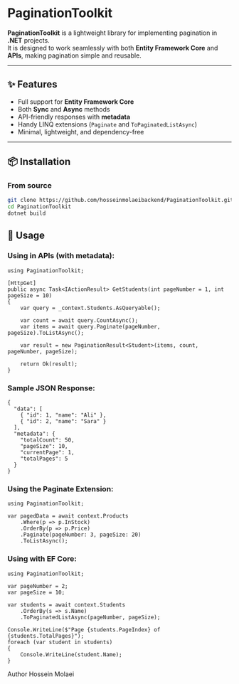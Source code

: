 # PaginationToolkit

**PaginationToolkit** is a lightweight library for implementing pagination in **.NET** projects.  
It is designed to work seamlessly with both **Entity Framework Core** and **APIs**, making pagination simple and reusable.

---

## ✨ Features
- Full support for **Entity Framework Core**
- Both **Sync** and **Async** methods
- API-friendly responses with **metadata**
- Handy LINQ extensions (`Paginate` and `ToPaginatedListAsync`)
- Minimal, lightweight, and dependency-free

---

## 📦 Installation
### From source
```bash
git clone https://github.com/hosseinmolaeibackend/PaginationToolkit.git
cd PaginationToolkit
dotnet build
```
## 🚀 Usage
### Using in APIs (with metadata):
```
using PaginationToolkit;

[HttpGet]
public async Task<IActionResult> GetStudents(int pageNumber = 1, int pageSize = 10)
{
    var query = _context.Students.AsQueryable();

    var count = await query.CountAsync();
    var items = await query.Paginate(pageNumber, pageSize).ToListAsync();

    var result = new PaginationResult<Student>(items, count, pageNumber, pageSize);

    return Ok(result);
}
```
### Sample JSON Response:
```
{
  "data": [
    { "id": 1, "name": "Ali" },
    { "id": 2, "name": "Sara" }
  ],
  "metadata": {
    "totalCount": 50,
    "pageSize": 10,
    "currentPage": 1,
    "totalPages": 5
  }
}
```
### Using the Paginate Extension:
```
using PaginationToolkit;

var pagedData = await context.Products
    .Where(p => p.InStock)
    .OrderBy(p => p.Price)
    .Paginate(pageNumber: 3, pageSize: 20)
    .ToListAsync();
```
### Using with EF Core:
```
using PaginationToolkit;

var pageNumber = 2;
var pageSize = 10;

var students = await context.Students
    .OrderBy(s => s.Name)
    .ToPaginatedListAsync(pageNumber, pageSize);

Console.WriteLine($"Page {students.PageIndex} of {students.TotalPages}");
foreach (var student in students)
{
    Console.WriteLine(student.Name);
}
```
Author Hossein Molaei
